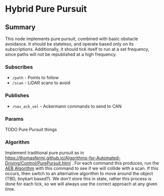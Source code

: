 # Hybrid Pure Pursuit

## Summary

This node implements pure pursuit, combined with basic obstacle avoidance. It should be stateless, and operate
based only on its subscriptions. Additionally, it should tick itself to run at a set frequency, since paths will not
be republished at a high frequency.

### Subscribes

- `/path` - Points to follow
- `/scan` - LiDAR scans to avoid

### Publishes

- `/nav_ack_vel` - Ackermann commands to send to CAN

### Params

TODO Pure Pursuit things

### Algorithm

Implement traditional pure pursuit as
in https://thomasfermi.github.io/Algorithms-for-Automated-Driving/Control/PurePursuit.html
. For each command this produces, run the [AEB Algorithm](../embed/AEB.md) with this command to see if we will collide
with a scan. If this occurs, then switch to an alternative algorithm to move around the object (TBD, tinykart based?).
We don't store this
in state, rather this process is done for each tick, so we will always use the correct approach at any given time.
